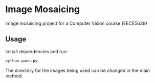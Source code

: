 # Image Mosaicing

Image mosaicing project for a Computer Vision course (EECE5639)

## Usage

Install dependencies and run:

```python
python pano.py
```

The directory for the images being used can be changed in the main method.
